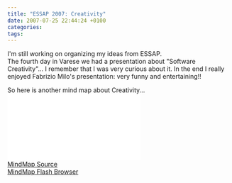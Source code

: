 ```yaml
---
title: "ESSAP 2007: Creativity"
date: 2007-07-25 22:44:24 +0100
categories: 
tags: 
---
```


I'm still working on organizing my ideas from ESSAP.  
The fourth day in Varese we had a presentation about "Software Creativity"... I remember that I was very curious about it. In the end I really enjoyed Fabrizio Milo's presentation: very funny and entertaining!!

So here is another mind map about Creativity...  
[![Creativity MindMap @ ESSAP](/~brain/gallery2/main.php?g2_view=core.DownloadItem&g2_itemId=17254&g2_serialNumber=1)](/~brain/gallery2/main.php?g2_view=core.DownloadItem&g2_itemId=17252&g2_serialNumber=1)  
[MindMap Source](/~brain/content/freeMindFlashBrowser/Creativity.mm)  
[MindMap Flash Browser](/~brain/content/freeMindFlashBrowser/?Creativity.mm)


